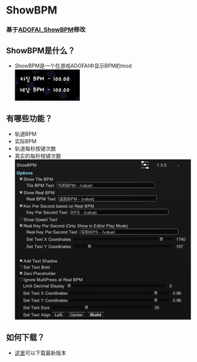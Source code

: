 ﻿# ShowBPM
### 基于[ADOFAI_ShowBPM](https://github.com/FLOWERs-Modding/ADOFAI_ShowBPM)修改
## ShowBPM是什么？
 - ShowBPM是一个在游戏ADOFAI中显示BPM的mod  
![ingame](ingame.png)
## 有哪些功能？
- 轨道BPM
- 实际BPM
- 轨道每秒按键次数
- 真实的每秒按键次数  
![setting](settings.png)
## 如何下载？
 - [这里](https://github.com/StArrayJaN/ShowBPM/releases)可以下载最新版本